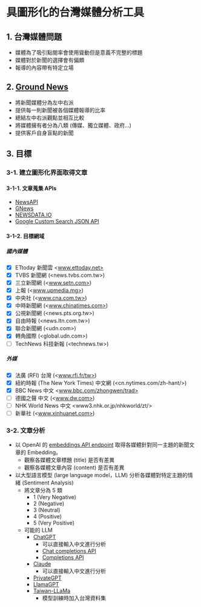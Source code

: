 # 具圖形化的台灣媒體分析工具

## 1. 台灣媒體問題

- 媒體為了吸引點閱率會使用聳動但是意義不完整的標題
- 媒體對於新聞的選擇會有偏頗
- 報導的內容帶有特定立場

## 2. [Ground News](https://ground.news/)

- 將新聞媒體分為左中右派
- 提供每一則新聞被各個媒體報導的比率
- 總結左中右派觀點並相互比較
- 將媒體擁有者分為八類 (傳媒、獨立媒體、政府...)
- 提供客戶自身盲點的新聞

## 3. 目標

### 3-1. 建立圖形化界面取得文章

#### 3-1-1. 文章蒐集 APIs

- [NewsAPI](https://newsapi.org/)
- [GNews](https://gnews.io/)
- [NEWSDATA.IO](https://newsdata.io/)
- [Google Custom Search JSON API](https://developers.google.com/custom-search/v1/introduction)

#### 3-1-2. 目標網域

##### 國內媒體

- [x] ETtoday 新聞雲 <www.ettoday.net>
- [x] TVBS 新聞網 (<news.tvbs.com.tw>)
- [x] 三立新聞網 (<www.setn.com>)
- [x] 上報 (<www.upmedia.mg>)
- [x] 中央社 (<www.cna.com.tw>)
- [x] 中時新聞網 (<www.chinatimes.com>)
- [x] 公視新聞網 (<news.pts.org.tw>)
- [x] 自由時報 (<news.ltn.com.tw>)
- [x] 聯合新聞網 (<udn.com>)
- [x] 轉角國際 (<global.udn.com>)
- [ ] TechNews 科技新報 (<technews.tw>)

##### 外媒

- [x] 法廣 (RFI) 台灣 (<www.rfi.fr/tw>)
- [x] 紐約時報 (The New York Times) 中文網 (<cn.nytimes.com/zh-hant/>)
- [x] BBC News 中文 <www.bbc.com/zhongwen/trad>
- [ ] 德國之聲 中文 (<www.dw.com>)
- [ ] NHK World News 中文 <www3.nhk.or.jp/nhkworld/zt/>
- [ ] 新華社 (<www.xinhuanet.com>)

### 3-2. 文章分析

- 以 OpenAI 的 [embeddings API endpoint](https://platform.openai.com/docs/guides/embeddings/what-are-embeddings) 取得各媒體針對同一主題的新聞文章的 Embedding。
  - 觀察各媒體文章標題 (title) 是否有差異
  - 觀察各媒體文章內容 (content) 是否有差異
- 以大型語言模型 (large language model，LLM) 分析各媒體對特定主題的情緒 (Sentiment Analysis)
  - 將文章分為 5 類
    - 1 (Very Negative)
    - 2 (Negative)
    - 3 (Neutral)
    - 4 (Positive)
    - 5 (Very Positive)
  - 可能的 LLM
    - [ChatGPT](https://chat.openai.com/)
      - 可以直接輸入中文進行分析
      - [Chat completions API](https://platform.openai.com/docs/api-reference/chat)
      - [Completions API](https://platform.openai.com/docs/guides/gpt/completions-api)
    - [Claude](https://claude.ai/)
      - 可以直接輸入中文進行分析
    - [PrivateGPT](https://github.com/imartinez/privateGPT)
    - [LlamaGPT](https://github.com/getumbrel/llama-gpt)
    - [Taiwan-LLaMa](https://github.com/MiuLab/Taiwan-LLaMa)
      - 模型訓練時加入台灣資料集
